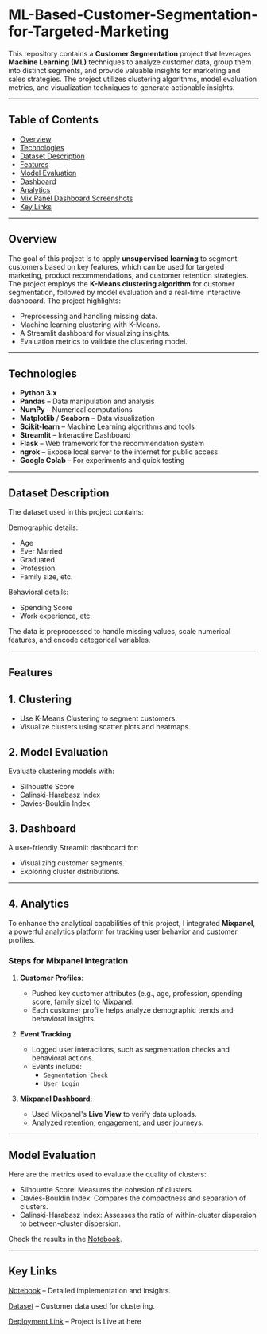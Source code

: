 # **ML-Based-Customer-Segmentation-for-Targeted-Marketing**

This repository contains a **Customer Segmentation** project that leverages **Machine Learning (ML)** techniques to analyze customer data, group them into distinct segments, and provide valuable insights for marketing and sales strategies. The project utilizes clustering algorithms, model evaluation metrics, and visualization techniques to generate actionable insights.

---

## **Table of Contents**

- [Overview](#overview)
- [Technologies](#technologies)
- [Dataset Description](#dataset-description)
- [Features](#features)
- [Model Evaluation](#model-evaluation)
- [Dashboard](#dashboard)
- [Analytics](#Analytics)
- [Mix Panel Dashboard Screenshots](#Mix-Panel-Dashboard-Screenshots)
- [Key Links](#Key-Links)

---

## **Overview**

The goal of this project is to apply **unsupervised learning** to segment customers based on key features, which can be used for targeted marketing, product recommendations, and customer retention strategies. The project employs the **K-Means clustering algorithm** for customer segmentation, followed by model evaluation and a real-time interactive dashboard.
The project highlights:
- Preprocessing and handling missing data.
- Machine learning clustering with K-Means.
- A Streamlit dashboard for visualizing insights.
- Evaluation metrics to validate the clustering model.

---

## **Technologies**

- **Python 3.x**
- **Pandas** – Data manipulation and analysis
- **NumPy** – Numerical computations
- **Matplotlib** / **Seaborn** – Data visualization
- **Scikit-learn** – Machine Learning algorithms and tools
- **Streamlit** – Interactive Dashboard
- **Flask** – Web framework for the recommendation system
- **ngrok** – Expose local server to the internet for public access
- **Google Colab** – For experiments and quick testing

---

## **Dataset Description**

The dataset used in this project contains:

Demographic details:
- Age
- Ever Married
- Graduated
- Profession
- Family size, etc.
  
Behavioral details:
- Spending Score
-  Work experience, etc.

The data is preprocessed to handle missing values, scale numerical features, and encode categorical variables.

---

## **Features**

## 1. **Clustering**
- Use K-Means Clustering to segment customers.
- Visualize clusters using scatter plots and heatmaps.
 
## **2. Model Evaluation**

Evaluate clustering models with:
- Silhouette Score
- Calinski-Harabasz Index
- Davies-Bouldin Index

## **3. Dashboard**

A user-friendly Streamlit dashboard for:
- Visualizing customer segments.
- Exploring cluster distributions.

---

## **4. Analytics**

To enhance the analytical capabilities of this project, I integrated **Mixpanel**, a powerful analytics platform for tracking user behavior and customer profiles.

### **Steps for Mixpanel Integration**
1. **Customer Profiles**:
   - Pushed key customer attributes (e.g., age, profession, spending score, family size) to Mixpanel.
   - Each customer profile helps analyze demographic trends and behavioral insights.

2. **Event Tracking**:
   - Logged user interactions, such as segmentation checks and behavioral actions.
   - Events include:
     - `Segmentation Check`
     - `User Login`

3. **Mixpanel Dashboard**:
   - Used Mixpanel's **Live View** to verify data uploads.
   - Analyzed retention, engagement, and user journeys.

---

## **Model Evaluation**
Here are the metrics used to evaluate the quality of clusters:
- Silhouette Score: Measures the cohesion of clusters.
- Davies-Bouldin Index: Compares the compactness and separation of clusters.
- Calinski-Harabasz Index: Assesses the ratio of within-cluster dispersion to between-cluster dispersion.

Check the results in the [Notebook](https://github.com/RohithCherukuri816/RohithCherukuri816-ML-Based-Customer-Segmentation-for-Targeted-Marketing/blob/main/ML_Based_Customer_Segmentation_for_Targeted_Marketing.ipynb).

---

## **Key Links**
[Notebook](https://github.com/RohithCherukuri816/RohithCherukuri816-ML-Based-Customer-Segmentation-for-Targeted-Marketing/blob/main/ML_Based_Customer_Segmentation_for_Targeted_Marketing.ipynb) – Detailed implementation and insights.

[Dataset](https://github.com/RohithCherukuri816/RohithCherukuri816-ML-Based-Customer-Segmentation-for-Targeted-Marketing/blob/main/customer_data.csv) – Customer data used for clustering.

[Deployment Link](https://fc36-35-237-74-88.ngrok-free.app) – Project is Live at here






   







